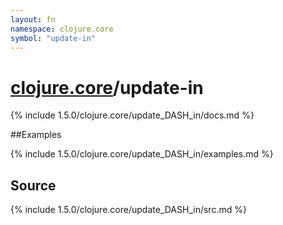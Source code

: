```yaml
---
layout: fn
namespace: clojure.core
symbol: "update-in"
---
```


# [clojure.core](../)/update-in

{% include 1.5.0/clojure.core/update_DASH_in/docs.md %}

##Examples

{% include 1.5.0/clojure.core/update_DASH_in/examples.md %}
## Source
{% include 1.5.0/clojure.core/update_DASH_in/src.md %}

